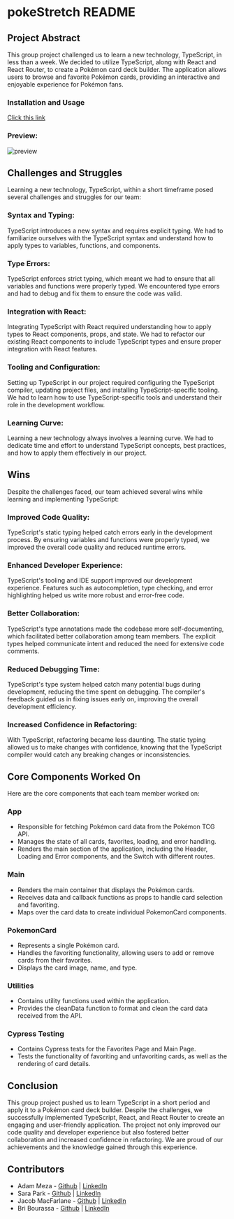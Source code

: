 # pokeStretch README

## Project Abstract
This group project challenged us to learn a new technology, TypeScript, in less than a week. We decided to utilize TypeScript, along with React and React Router, to create a Pokémon card deck builder. The application allows users to browse and favorite Pokémon cards, providing an interactive and enjoyable experience for Pokémon fans.

### Installation and Usage
[Click this link](https://my-pokestretch-react.vercel.app/)

### Preview:

![preview](https://github.com/JacobMacFarlane/my-pokestretch-react/assets/111149043/4dd614e5-aaf4-4ecf-8745-58ba3fadd63d)

## Challenges and Struggles
Learning a new technology, TypeScript, within a short timeframe posed several challenges and struggles for our team:

### Syntax and Typing: 
TypeScript introduces a new syntax and requires explicit typing. We had to familiarize ourselves with the TypeScript syntax and understand how to apply types to variables, functions, and components.

### Type Errors: 
TypeScript enforces strict typing, which meant we had to ensure that all variables and functions were properly typed. We encountered type errors and had to debug and fix them to ensure the code was valid.

### Integration with React: 
Integrating TypeScript with React required understanding how to apply types to React components, props, and state. We had to refactor our existing React components to include TypeScript types and ensure proper integration with React features.

### Tooling and Configuration: 
Setting up TypeScript in our project required configuring the TypeScript compiler, updating project files, and installing TypeScript-specific tooling. We had to learn how to use TypeScript-specific tools and understand their role in the development workflow.

### Learning Curve: 
Learning a new technology always involves a learning curve. We had to dedicate time and effort to understand TypeScript concepts, best practices, and how to apply them effectively in our project.

## Wins
Despite the challenges faced, our team achieved several wins while learning and implementing TypeScript:

### Improved Code Quality: 
TypeScript's static typing helped catch errors early in the development process. By ensuring variables and functions were properly typed, we improved the overall code quality and reduced runtime errors.

### Enhanced Developer Experience: 
TypeScript's tooling and IDE support improved our development experience. Features such as autocompletion, type checking, and error highlighting helped us write more robust and error-free code.

### Better Collaboration: 
TypeScript's type annotations made the codebase more self-documenting, which facilitated better collaboration among team members. The explicit types helped communicate intent and reduced the need for extensive code comments.

### Reduced Debugging Time: 
TypeScript's type system helped catch many potential bugs during development, reducing the time spent on debugging. The compiler's feedback guided us in fixing issues early on, improving the overall development efficiency.

### Increased Confidence in Refactoring: 
With TypeScript, refactoring became less daunting. The static typing allowed us to make changes with confidence, knowing that the TypeScript compiler would catch any breaking changes or inconsistencies.

## Core Components Worked On
Here are the core components that each team member worked on:

### App
- Responsible for fetching Pokémon card data from the Pokémon TCG API.
- Manages the state of all cards, favorites, loading, and error handling.
- Renders the main section of the application, including the Header, Loading and Error components, and the Switch with different routes.
### Main
- Renders the main container that displays the Pokémon cards.
- Receives data and callback functions as props to handle card selection and favoriting.
- Maps over the card data to create individual PokemonCard components.
### PokemonCard
- Represents a single Pokémon card.
- Handles the favoriting functionality, allowing users to add or remove cards from their favorites.
- Displays the card image, name, and type.
### Utilities
- Contains utility functions used within the application.
- Provides the cleanData function to format and clean the card data received from the API.
### Cypress Testing
- Contains Cypress tests for the Favorites Page and Main Page.
- Tests the functionality of favoriting and unfavoriting cards, as well as the rendering of card details.

## Conclusion
This group project pushed us to learn TypeScript in a short period and apply it to a Pokémon card deck builder. Despite the challenges, we successfully implemented TypeScript, React, and React Router to create an engaging and user-friendly application. The project not only improved our code quality and developer experience but also fostered better collaboration and increased confidence in refactoring. We are proud of our achievements and the knowledge gained through this experience.

## Contributors 

- Adam Meza - [Github](https://github.com/adam-meza) | [LinkedIn](https://www.linkedin.com/in/adam-meza/)
- Sara Park - [Github](https://github.com/soy-park) | [LinkedIn](https://www.linkedin.com/in/soyeon-sara-park/)
- Jacob MacFarlane - [Github](https://github.com/JacobMacFarlane) | [LinkedIn](https://www.linkedin.com/in/jacob-macfarlane-052593261/)
- Bri Bourassa - [Github](https://github.com/BriBourassa) | [LinkedIn](https://www.linkedin.com/in/brianne-bourassa/)
